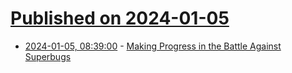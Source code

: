 # [Published on 2024-01-05](index.md)

* [2024-01-05, 08:39:00](https://soylentnews.org/article.pl?sid=24/01/05/0151206&from=rss) - [Making Progress in the Battle Against Superbugs](https://soylentnews.org/article.pl?sid=24/01/05/0151206&from=rss)
